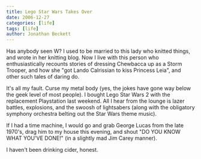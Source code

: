 ```yaml
---
title: Lego Star Wars Takes Over
date: 2006-12-27
categories: [life]
tags: [life]
author: Jonathan Beckett
---
```


Has anybody seen W? I used to be married to this lady who knitted things, and wrote in her knitting blog. Now I live with this person who enthusiastically recounts stories of dressing Chewbacca up as a Storm Trooper, and how she "got Lando Calrissian to kiss Princess Leia", and other such tales of daring do.

It's all my fault. Curse my metal body (yes, the jokes have gone way below the geek level of most people). I bought Lego Star Wars 2 with the replacement Playstation last weekend. All I hear from the lounge is lazer battles, explosions, and the swoosh of lightsabers (along with the obligatory symphony orchestra belting out the Star Wars theme music).

If I had a time machine, I would go and grab George Lucas from the late 1970's, drag him to my house this evening, and shout "DO YOU KNOW WHAT YOU'VE DONE!" (in a slightly mad Jim Carey manner).

I haven't been drinking cider, honest.
